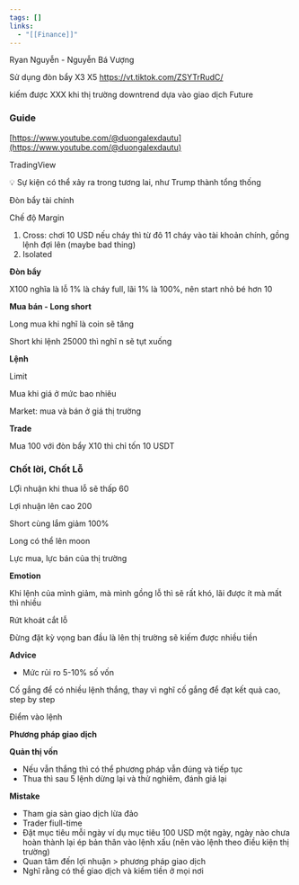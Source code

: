 ```yaml
---
tags: []
links:
  - "[[Finance]]"
---
```

Ryan Nguyễn - Nguyễn Bá Vượng

Sử dụng đòn bẩy X3 X5
https://vt.tiktok.com/ZSYTrRudC/

kiếm được XXX khi thị trường downtrend dựa vào giao dịch Future

### Guide

[https://www.youtube.com/@duongalexdautu](https://www.youtube.com/@duongalexdautu)

TradingView

<aside> 💡 Sự kiện có thể xảy ra trong tương lai, như Trump thành tổng thống

</aside>

Đòn bẩy tài chính

Chế độ Margin

1. Cross: chơi 10 USD nếu cháy thì từ đô 11 cháy vào tài khoản chính, gồng lệnh đợi lên (maybe bad thing)
2. Isolated

**Đòn bẩy**

X100 nghĩa là lỗ 1% là cháy full, lãi 1% là 100%, nên start nhỏ bé hơn 10

**Mua bán - Long short**

Long mua khi nghĩ là coin sẽ tăng

Short khi lệnh 25000 thì nghĩ n sẽ tụt xuống

**Lệnh**

Limit

Mua khi giá ở mức bao nhiêu

Market: mua và bán ở giá thị trường

**Trade**

Mua 100 với đòn bẩy X10 thì chỉ tốn 10 USDT

### Chốt lời, Chốt Lỗ

LỢi nhuận khi thua lỗ sẽ thấp 60

Lợi nhuận lên cao 200

Short cùng lắm giảm 100%

Long có thể lên moon

Lực mua, lực bán của thị trường

**Emotion**

Khi lệnh của mình giảm, mà mình gồng lỗ thì sẽ rất khó, lãi được ít mà mất thì nhiều

Rứt khoát cắt lỗ

Đừng đặt kỳ vọng ban đầu là lên thị trường sẽ kiếm được nhiều tiền

**Advice**

- Mức rủi ro 5-10% số vốn

Cố gắng để có nhiều lệnh thắng, thay vì nghĩ cố gắng để đạt kết quả cao, step by step

Điểm vào lệnh

**Phương pháp giao dịch**

**Quản thị vốn**

- Nếu vẫn thắng thì có thể phương pháp vẫn đúng và tiếp tục
- Thua thì sau 5 lệnh dừng lại và thử nghiêm, đánh giá lại

**Mistake**

- Tham gia sàn giao dịch lừa đảo
- Trader fiull-time
- Đặt mục tiêu mỗi ngày ví dụ mục tiêu 100 USD một ngày, ngày nào chưa hoàn thành lại ép bản thân vào lệnh xấu (nên vào lệnh theo điều kiện thị trường)
- Quan tâm đến lợi nhuận > phương pháp giao dịch
- Nghĩ rằng có thể giao dịch và kiếm tiền ở mọi nơi